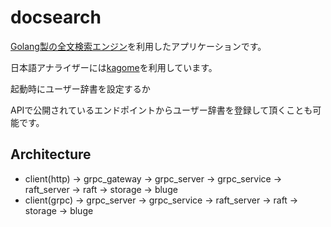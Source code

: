 # docsearch

[Golang製の全文検索エンジン](https://github.com/blugelabs/bluge)を利用したアプリケーションです。

日本語アナライザーには[kagome](https://github.com/ikawaha/kagome)を利用しています。

起動時にユーザー辞書を設定するか

APIで公開されているエンドポイントからユーザー辞書を登録して頂くことも可能です。

## Architecture

- client(http) -> grpc_gateway -> grpc_server -> grpc_service -> raft_server -> raft -> storage -> bluge
- client(grpc) -> grpc_server -> grpc_service -> raft_server -> raft -> storage -> bluge

